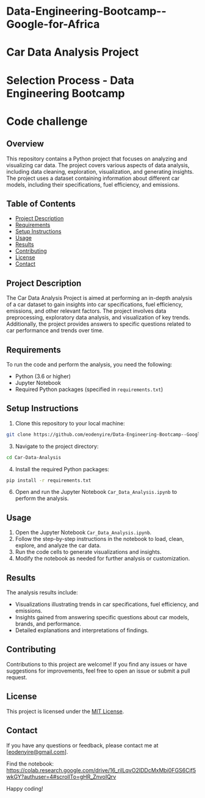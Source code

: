 # Data-Engineering-Bootcamp--Google-for-Africa

# Car Data Analysis Project
# Selection Process - Data Engineering Bootcamp
# Code challenge

## Overview

This repository contains a Python project that focuses on analyzing and visualizing car data. The project covers various aspects of data analysis, including data cleaning, exploration, visualization, and generating insights. The project uses a dataset containing information about different car models, including their specifications, fuel efficiency, and emissions.

## Table of Contents

- [Project Description](#project-description)
- [Requirements](#requirements)
- [Setup Instructions](#setup-instructions)
- [Usage](#usage)
- [Results](#results)
- [Contributing](#contributing)
- [License](#license)
- [Contact](#contact)

## Project Description

The Car Data Analysis Project is aimed at performing an in-depth analysis of a car dataset to gain insights into car specifications, fuel efficiency, emissions, and other relevant factors. The project involves data preprocessing, exploratory data analysis, and visualization of key trends. Additionally, the project provides answers to specific questions related to car performance and trends over time.

## Requirements

To run the code and perform the analysis, you need the following:
- Python (3.6 or higher)
- Jupyter Notebook
- Required Python packages (specified in `requirements.txt`)

## Setup Instructions

1. Clone this repository to your local machine:
```bash
git clone https://github.com/eodenyire/Data-Engineering-Bootcamp--Google-for-Africa.git
```
3. Navigate to the project directory:
```bash
cd Car-Data-Analysis
```
4. Install the required Python packages:
```bash
pip install -r requirements.txt
```
6. Open and run the Jupyter Notebook `Car_Data_Analysis.ipynb` to perform the analysis.
## Usage

1. Open the Jupyter Notebook `Car_Data_Analysis.ipynb`.
2. Follow the step-by-step instructions in the notebook to load, clean, explore, and analyze the car data.
3. Run the code cells to generate visualizations and insights.
4. Modify the notebook as needed for further analysis or customization.

## Results

The analysis results include:
- Visualizations illustrating trends in car specifications, fuel efficiency, and emissions.
- Insights gained from answering specific questions about car models, brands, and performance.
- Detailed explanations and interpretations of findings.

## Contributing

Contributions to this project are welcome! If you find any issues or have suggestions for improvements, feel free to open an issue or submit a pull request.

## License

This project is licensed under the [MIT License](LICENSE).

## Contact

If you have any questions or feedback, please contact me at [eodenyire@gmail.com].

Find the notebook: https://colab.research.google.com/drive/16_rilLqvO2IDDcMxMbi0FGS6Cjf5wkGY?authuser=4#scrollTo=gHR_ZnvoIQrv

Happy coding!

